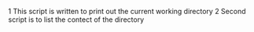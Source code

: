 1 This script is written to print out the current working directory
2 Second script is to list the contect of the directory
